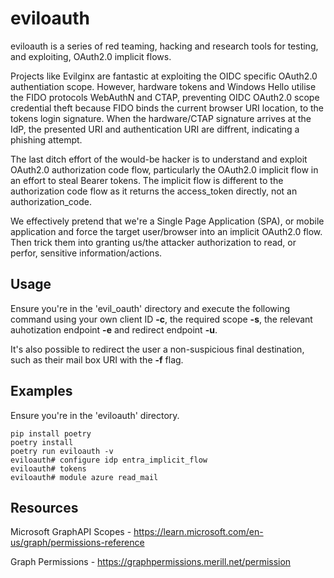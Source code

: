 # eviloauth
eviloauth is a series of red teaming, hacking and research tools for testing, and exploiting, OAuth2.0 implicit flows.

Projects like Evilginx are fantastic at exploiting the OIDC specific OAuth2.0 authentiation scope. However, hardware tokens and Windows Hello utilise the FIDO protocols WebAuthN and CTAP, preventing OIDC OAuth2.0 scope credential theft because FIDO binds the current browser URI location, to the tokens login signature. When the hardware/CTAP signature arrives at the IdP, the presented URI and authentication URI are diffrent, indicating a phishing attempt.

The last ditch effort of the would-be hacker is to understand and exploit OAuth2.0 authorization code flow, particularly the OAuth2.0 implicit flow in an effort to steal Bearer tokens. The implicit flow is different to the authorization code flow as it returns the access_token directly, not an authorization_code.

We effectively pretend that we're a Single Page Application (SPA), or mobile application and force the target user/browser into an implicit OAuth2.0 flow. Then trick them into granting us/the attacker authorization to read, or perfor, sensitive information/actions.

## Usage
Ensure you're in the 'evil_oauth' directory and execute the following command using your own client ID **-c**, the required scope **-s**, the relevant auhotization endpoint **-e** and redirect endpoint **-u**.

It's also possible to redirect the user a non-suspicious final destination, such as their mail box URI with the **-f** flag.

## Examples
Ensure you're in the 'eviloauth' directory.
```shell
pip install poetry
poetry install
poetry run eviloauth -v
eviloauth# configure idp entra_implicit_flow
eviloauth# tokens
eviloauth# module azure read_mail
```

## Resources
Microsoft GraphAPI Scopes - https://learn.microsoft.com/en-us/graph/permissions-reference

Graph Permissions - https://graphpermissions.merill.net/permission
